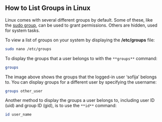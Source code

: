 ## How to List Groups in Linux

Linux comes with several different groups by default. Some of these, like the [sudo group](https://phoenixnap.com/kb/how-to-create-sudo-user-on-ubuntu), can be used to grant permissions. Others are hidden, used for system tasks.

To view a list of groups on your system by displaying the **/etc/groups** file:

```bash
sudo nano /etc/groups
```

To display the groups that a user belongs to with the `**groups**` command:

```bash
groups
```

The image above shows the groups that the logged-in user ‘sofija’ belongs to. You can display groups for a different user by specifying the username:

```bash
groups other_user
```

Another method to display the groups a user belongs to, including user ID (uid) and group ID (gid), is to use the `**id**` command:

```bash
id user_name
```